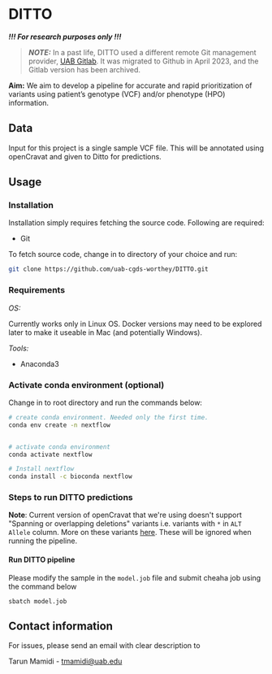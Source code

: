 # DITTO

***!!! For research purposes only !!!***

> **_NOTE:_**  In a past life, DITTO used a different remote Git management provider, [UAB
> Gitlab](https://gitlab.rc.uab.edu/center-for-computational-genomics-and-data-science/sciops/ditto). It was migrated to
> Github in April 2023, and the Gitlab version has been archived.


**Aim:** We aim to develop a pipeline for accurate and rapid prioritization of variants using patient’s genotype (VCF) and/or phenotype (HPO) information.

## Data

Input for this project is a single sample VCF file. This will be annotated using openCravat and given to Ditto for predictions.

## Usage

### Installation

Installation simply requires fetching the source code. Following are required:

- Git

To fetch source code, change in to directory of your choice and run:

```sh
git clone https://github.com/uab-cgds-worthey/DITTO.git
```

### Requirements

*OS:*

Currently works only in Linux OS. Docker versions may need to be explored later to make it useable in Mac (and
potentially Windows).

*Tools:*

- Anaconda3

### Activate conda environment (optional)

Change in to root directory and run the commands below:

```sh
# create conda environment. Needed only the first time.
conda env create -n nextflow


# activate conda environment
conda activate nextflow

# Install nextflow
conda install -c bioconda nextflow
```

### Steps to run DITTO predictions


**Note**: Current version of openCravat that we're using doesn't support "Spanning or overlapping deletions" variants i.e.
variants with `*` in `ALT Allele` column. More on these variants [here](https://gatk.broadinstitute.org/hc/en-us/articles/360035531912-Spanning-or-overlapping-deletions-allele-). These will be ignored when running the pipeline.

#### Run DITTO pipeline

Please modify the sample in the `model.job` file and submit cheaha job using the command below

`sbatch model.job`


## Contact information

For issues, please send an email with clear description to

Tarun Mamidi    -   tmamidi@uab.edu

